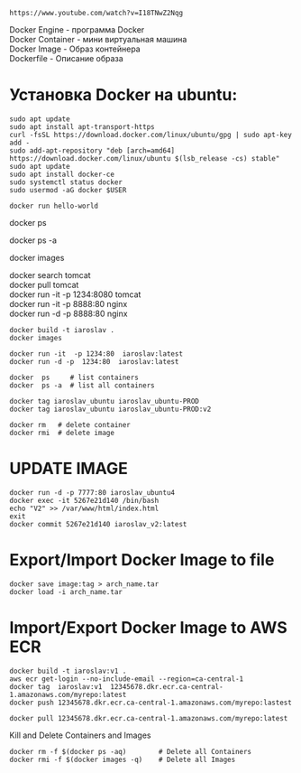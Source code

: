 ```
https://www.youtube.com/watch?v=I18TNwZ2Nqg
```
Docker Engine - программа Docker  
Docker Container - мини виртуальная машина  
Docker Image - Образ контейнера  
Dockerfile - Описание образа  

# Установка Docker на ubuntu:  
```
sudo apt update
sudo apt install apt-transport-https
curl -fsSL https://download.docker.com/linux/ubuntu/gpg | sudo apt-key add -
sudo add-apt-repository "deb [arch=amd64] https://download.docker.com/linux/ubuntu $(lsb_release -cs) stable"
sudo apt update
sudo apt install docker-ce
sudo systemctl status docker
sudo usermod -aG docker $USER
```

```
docker run hello-world  
```

docker ps  
<!-- просмотр всех контейнеров -->
docker ps -a  
<!-- просмотр всех образов -->
docker images  
<!-- поиск образа tomcat на dockerhub -->
docker search tomcat  
docker pull tomcat  
docker run -it -p 1234:8080 tomcat  
docker run -it -p 8888:80 nginx  
docker run -d -p 8888:80 nginx  

```
docker build -t iaroslav .
docker images
```
```
docker run -it  -p 1234:80  iaroslav:latest
docker run -d -p  1234:80  iaroslav:latest
```
```
docker  ps     # list containers
docker  ps -a  # list all containers
```
```
docker tag iaroslav_ubuntu iaroslav_ubuntu-PROD
docker tag iaroslav_ubuntu iaroslav_ubuntu-PROD:v2
```
```
docker rm   # delete container
docker rmi  # delete image
```
# UPDATE IMAGE  
```
docker run -d -p 7777:80 iaroslav_ubuntu4
docker exec -it 5267e21d140 /bin/bash
echo "V2" >> /var/www/html/index.html
exit
docker commit 5267e21d140 iaroslav_v2:latest  
```


# Export/Import Docker Image to file  
```
docker save image:tag > arch_name.tar  
docker load -i arch_name.tar  
```

# Import/Export Docker Image to AWS ECR  

```
docker build -t iaroslav:v1 .  
aws ecr get-login --no-include-email --region=ca-central-1   
docker tag  iaroslav:v1  12345678.dkr.ecr.ca-central-1.amazonaws.com/myrepo:latest  
docker push 12345678.dkr.ecr.ca-central-1.amazonaws.com/myrepo:lastest  

docker pull 12345678.dkr.ecr.ca-central-1.amazonaws.com/myrepo:latest  
```

Kill and Delete Containers and Images
```
docker rm -f $(docker ps -aq)        # Delete all Containers
docker rmi -f $(docker images -q)    # Delete all Images
```